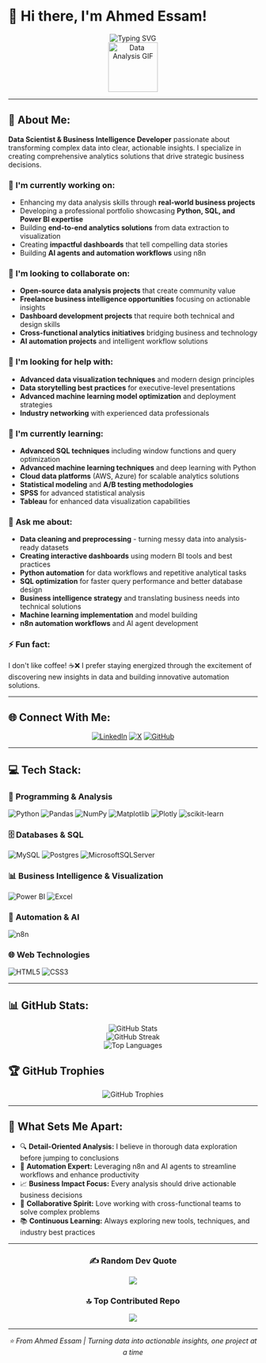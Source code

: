 # 👋 Hi there, I'm Ahmed Essam!

<div align="center">
  <img src="https://readme-typing-svg.herokuapp.com?font=Fira+Code&size=28&duration=3000&pause=1000&color=00D4FF&center=true&vCenter=true&width=600&lines=Data+Scientist+%26+BI+Developer;Python+%7C+SQL+%7C+Power+BI+Expert;Transforming+Data+into+Insights;Building+Beautiful+Dashboards" alt="Typing SVG" />
</div>

<div align="center">
  <img src="https://media.giphy.com/media/M9gbBd9nbDrOTu1Mqx/giphy.gif" width="100" alt="Data Analysis GIF"/>
</div>

---

## 💫 About Me:

**Data Scientist & Business Intelligence Developer** passionate about transforming complex data into clear, actionable insights. I specialize in creating comprehensive analytics solutions that drive strategic business decisions.

### 🔭 **I'm currently working on:**
- Enhancing my data analysis skills through **real-world business projects**
- Developing a professional portfolio showcasing **Python, SQL, and Power BI expertise**
- Building **end-to-end analytics solutions** from data extraction to visualization
- Creating **impactful dashboards** that tell compelling data stories
- Building **AI agents and automation workflows** using n8n

### 👯 **I'm looking to collaborate on:**
- **Open-source data analysis projects** that create community value
- **Freelance business intelligence opportunities** focusing on actionable insights
- **Dashboard development projects** that require both technical and design skills
- **Cross-functional analytics initiatives** bridging business and technology
- **AI automation projects** and intelligent workflow solutions

### 🤝 **I'm looking for help with:**
- **Advanced data visualization techniques** and modern design principles
- **Data storytelling best practices** for executive-level presentations
- **Advanced machine learning model optimization** and deployment strategies
- **Industry networking** with experienced data professionals

### 🌱 **I'm currently learning:**
- **Advanced SQL techniques** including window functions and query optimization
- **Advanced machine learning techniques** and deep learning with Python
- **Cloud data platforms** (AWS, Azure) for scalable analytics solutions
- **Statistical modeling** and **A/B testing methodologies**
- **SPSS** for advanced statistical analysis
- **Tableau** for enhanced data visualization capabilities

### 💬 **Ask me about:**
- **Data cleaning and preprocessing** - turning messy data into analysis-ready datasets
- **Creating interactive dashboards** using modern BI tools and best practices
- **Python automation** for data workflows and repetitive analytical tasks
- **SQL optimization** for faster query performance and better database design
- **Business intelligence strategy** and translating business needs into technical solutions
- **Machine learning implementation** and model building
- **n8n automation workflows** and AI agent development

### ⚡ **Fun fact:**
I don't like coffee! ☕❌ I prefer staying energized through the excitement of discovering new insights in data and building innovative automation solutions.

---

## 🌐 **Connect With Me:**

<div align="center">

[![LinkedIn](https://img.shields.io/badge/LinkedIn-%230077B5.svg?style=for-the-badge&logo=linkedin&logoColor=white)](https://www.linkedin.com/in/-ahmed-essam-/)
[![X](https://img.shields.io/badge/X-black.svg?style=for-the-badge&logo=X&logoColor=white)](https://x.com/Ahmed__Esso)
[![GitHub](https://img.shields.io/badge/GitHub-100000?style=for-the-badge&logo=github&logoColor=white)](https://github.com/Ahmed-Esso)

</div>

---

## 💻 **Tech Stack:**

### 🐍 **Programming & Analysis**
![Python](https://img.shields.io/badge/python-3670A0?style=for-the-badge&logo=python&logoColor=ffdd54)
![Pandas](https://img.shields.io/badge/pandas-%23150458.svg?style=for-the-badge&logo=pandas&logoColor=white)
![NumPy](https://img.shields.io/badge/numpy-%23013243.svg?style=for-the-badge&logo=numpy&logoColor=white)
![Matplotlib](https://img.shields.io/badge/Matplotlib-%23ffffff.svg?style=for-the-badge&logo=Matplotlib&logoColor=black)
![Plotly](https://img.shields.io/badge/Plotly-%233F4F75.svg?style=for-the-badge&logo=plotly&logoColor=white)
![scikit-learn](https://img.shields.io/badge/scikit--learn-%23F7931E.svg?style=for-the-badge&logo=scikit-learn&logoColor=white)

### 🗄️ **Databases & SQL**
![MySQL](https://img.shields.io/badge/mysql-4479A1.svg?style=for-the-badge&logo=mysql&logoColor=white)
![Postgres](https://img.shields.io/badge/postgres-%23316192.svg?style=for-the-badge&logo=postgresql&logoColor=white)
![MicrosoftSQLServer](https://img.shields.io/badge/Microsoft%20SQL%20Server-CC2927?style=for-the-badge&logo=microsoft%20sql%20server&logoColor=white)

### 📊 **Business Intelligence & Visualization**
![Power BI](https://img.shields.io/badge/power_bi-F2C811?style=for-the-badge&logo=powerbi&logoColor=black)
![Excel](https://img.shields.io/badge/Microsoft_Excel-217346?style=for-the-badge&logo=microsoft-excel&logoColor=white)

### 🤖 **Automation & AI**
![n8n](https://img.shields.io/badge/n8n-FF6D5A?style=for-the-badge&logo=n8n&logoColor=white)

### 🌐 **Web Technologies**
![HTML5](https://img.shields.io/badge/html5-%23E34F26.svg?style=for-the-badge&logo=html5&logoColor=white)
![CSS3](https://img.shields.io/badge/css3-%231572B6.svg?style=for-the-badge&logo=css3&logoColor=white)

---

## 📊 **GitHub Stats:**

<div align="center">
  <img src="https://github-readme-stats.vercel.app/api?username=Ahmed-Esso&theme=merko&hide_border=false&include_all_commits=false&count_private=false" alt="GitHub Stats" />
</div>

<div align="center">
  <img src="https://nirzak-streak-stats.vercel.app/?user=Ahmed-Esso&theme=merko&hide_border=false" alt="GitHub Streak" />
</div>

<div align="center">
  <img src="https://github-readme-stats.vercel.app/api/top-langs/?username=Ahmed-Esso&theme=merko&hide_border=false&include_all_commits=false&count_private=false&layout=compact" alt="Top Languages" />
</div>

## 🏆 **GitHub Trophies**
<div align="center">
  <img src="https://github-profile-trophy.vercel.app/?username=Ahmed-Esso&theme=merko&no-frame=false&no-bg=true&margin-w=4" alt="GitHub Trophies" />
</div>

---

## 🎯 **What Sets Me Apart:**

- 🔍 **Detail-Oriented Analysis:** I believe in thorough data exploration before jumping to conclusions
- 🤖 **Automation Expert:** Leveraging n8n and AI agents to streamline workflows and enhance productivity
- 📈 **Business Impact Focus:** Every analysis should drive actionable business decisions
- 🤝 **Collaborative Spirit:** Love working with cross-functional teams to solve complex problems
- 📚 **Continuous Learning:** Always exploring new tools, techniques, and industry best practices

---

<div align="center">

### ✍️ **Random Dev Quote**
![](https://quotes-github-readme.vercel.app/api?type=horizontal&theme=merko)

### 🔝 **Top Contributed Repo**
![](https://github-contributor-stats.vercel.app/api?username=Ahmed-Esso&limit=5&theme=merko&combine_all_yearly_contributions=true)

</div>

---

<div align="center">
  <i>⭐️ From Ahmed Essam | Turning data into actionable insights, one project at a time</i>
</div>

<!-- Proudly created with GPRM ( https://gprm.itsvg.in ) -->
